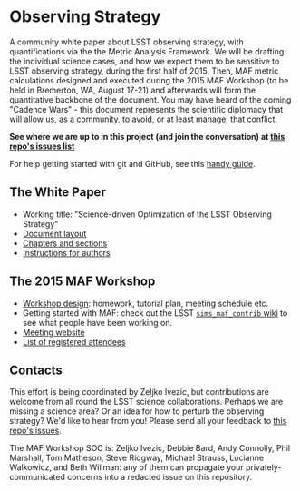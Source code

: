 # Observing Strategy

A community white paper about LSST observing strategy, with quantifications via the the Metric Analysis Framework. We will be drafting the individual science cases, and how we expect them to be sensitive to LSST observing strategy, during the first half of 2015. Then, MAF metric calculations designed and executed during the 2015 MAF Workshop (to be held in Bremerton, WA, August 17-21) and afterwards will form the quantitative backbone of the document. You may have heard of the coming  "Cadence Wars" - this document represents the scientific diplomacy that will allow us, as a community, to avoid, or at least manage, that conflict.

**See where we are up to in this project (and join the conversation) at [this repo's issues list](https://github.com/LSSTScienceCollaborations/ObservingStrategy/issues)**

For help getting started with git and GitHub, see this [handy guide](https://github.com/drphilmarshall/GettingStarted#top).

## The White Paper

* Working title: "Science-driven Optimization of the LSST Observing Strategy"
* [Document layout](https://github.com/LSSTScienceCollaborations/ObservingStrategy/blob/master/whitepaper/notes/whitepaper-design.md)
* [Chapters and sections](https://github.com/LSSTScienceCollaborations/ObservingStrategy/blob/master/whitepaper/notes/chapter-template.md)
* [Instructions for authors](https://github.com/LSSTScienceCollaborations/ObservingStrategy/blob/master/whitepaper/README.md)

## The 2015 MAF Workshop 

* [Workshop design](https://github.com/LSSTScienceCollaborations/ObservingStrategy/blob/master/workshop/notes/design.md): homework, tutorial plan, meeting schedule etc.
* Getting started with MAF: check out the LSST [`sims_maf_contrib` wiki](https://github.com/LSST-nonproject/sims_maf_contrib/wiki) to see what people have been working on.
* [Meeting website](http://lsstsciencecollaborations.github.io/ObservingStrategy/)
* [List of registered attendees](https://project.lsst.org/meetings/lsst2015/cadence-registrations)

## Contacts

This effort is being coordinated by Zeljko Ivezic, but contributions are welcome from all round the LSST science collaborations. Perhaps we are missing a science area? Or an idea for how to perturb the observing strategy? We'd like to hear from you! Please send all your feedback to [this repo's issues](https://github.com/LSSTScienceCollaborations/ObservingStrategy/issues/new).

The MAF Workshop SOC is: Zeljko Ivezic, Debbie Bard, Andy Connolly, Phil Marshall, Tom Matheson, Steve Ridgway, Michael Strauss, Lucianne Walkowicz, and Beth Willman: any of them can propagate your privately-communicated concerns into a redacted issue on this repository.

